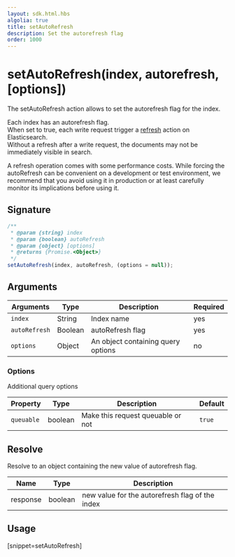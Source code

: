 ```yaml
---
layout: sdk.html.hbs
algolia: true
title: setAutoRefresh
description: Set the autorefresh flag
order: 1000
---
```


# setAutoRefresh(index, autorefresh, [options])

The setAutoRefresh action allows to set the autorefresh flag for the index.

Each index has an autorefresh flag.  
When set to true, each write request trigger a [refresh](https://www.elastic.co/guide/en/elasticsearch/reference/current/docs-refresh.html) action on Elasticsearch.  
Without a refresh after a write request, the documents may not be immediately visible in search.

<div class="alert alert-info">
A refresh operation comes with some performance costs.  
While forcing the autoRefresh can be convenient on a development or test environment,  
we recommend that you avoid using it in production or at least carefully monitor its implications before using it.
</div>

## Signature

```javascript
/**
 * @param {string} index
 * @param {boolean} autoRefresh
 * @param {object} [options]
 * @returns {Promise.<Object>}
 */
setAutoRefresh(index, autoRefresh, (options = null));
```

## Arguments

| Arguments     | Type    | Description                        | Required |
| ------------- | ------- | ---------------------------------- | -------- |
| `index`       | String  | Index name                         | yes      |
| `autoRefresh` | Boolean | autoRefresh flag                   | yes      |
| `options`     | Object  | An object containing query options | no       |

### **Options**

Additional query options

| Property   | Type    | Description                       | Default |
| ---------- | ------- | --------------------------------- | ------- |
| `queuable` | boolean | Make this request queuable or not | `true`  |

## Resolve

Resolve to an object containing the new value of autorefresh flag.

| Name     | Type    | Description                                     |
| -------- | ------- | ----------------------------------------------- |
| response | boolean | new value for the autorefresh flag of the index |

## Usage

[snippet=setAutoRefresh]
